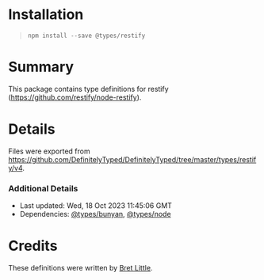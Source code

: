 # Installation
> `npm install --save @types/restify`

# Summary
This package contains type definitions for restify (https://github.com/restify/node-restify).

# Details
Files were exported from https://github.com/DefinitelyTyped/DefinitelyTyped/tree/master/types/restify/v4.

### Additional Details
 * Last updated: Wed, 18 Oct 2023 11:45:06 GMT
 * Dependencies: [@types/bunyan](https://npmjs.com/package/@types/bunyan), [@types/node](https://npmjs.com/package/@types/node)

# Credits
These definitions were written by [Bret Little](https://github.com/blittle).

